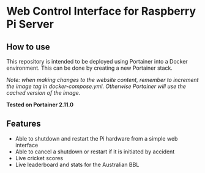 # Web Control Interface for Raspberry Pi Server

## How to use

This repository is intended to be deployed using Portainer into a Docker environment. This can be done by creating a new Portainer stack.

*Note: when making changes to the website content, remember to increment the image tag in docker-compose.yml. Otherwise Portainer will use the cached version of the image.*

**Tested on Portainer 2.11.0**

## Features

- Able to shutdown and restart the Pi hardware from a simple web interface
- Able to cancel a shutdown or restart if it is initiated by accident
- Live cricket scores
- Live leaderboard and stats for the Australian BBL
